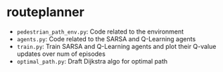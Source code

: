 # routeplanner

- `pedestrian_path_env.py`: Code related to the environment
- `agents.py`: Code related to the SARSA and Q-Learning agents
- `train.py`: Train SARSA and Q-Learning agents and plot their Q-value updates over num of episodes
- `optimal_path.py`: Draft Dijkstra algo for optimal path
